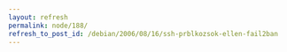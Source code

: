 ```yaml
---
layout: refresh
permalink: node/188/
refresh_to_post_id: /debian/2006/08/16/ssh-prblkozsok-ellen-fail2ban
---
```

